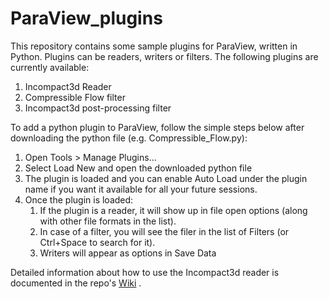 # ParaView_plugins
This repository contains some sample plugins for ParaView, written in Python. Plugins can be readers, writers or filters. The following plugins are currently available:
1. Incompact3d Reader
2. Compressible Flow filter
3. Incompact3d post-processing filter


To add a python plugin to ParaView, follow the simple steps below after downloading the python file (e.g. Compressible_Flow.py):
1. Open Tools > Manage Plugins...
2. Select Load New and open the downloaded python file 
3. The plugin is loaded and you can enable Auto Load under the plugin name if you want it available for all your future sessions.
4. Once the plugin is loaded:
   1. If the plugin is a reader, it will show up in file open options (along with other file formats in the list). 
   2. In case of a filter, you will see the filer in the list of Filters (or Ctrl+Space to search for it).
   3. Writers will appear as options in Save Data 

Detailed information about how to use the Incompact3d reader is documented in the repo's [Wiki](https://github.com/rajesh-ae/ParaView_plugins/wiki) . 
